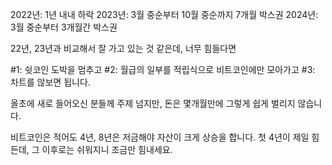 2022년: 1년 내내 하락
2023년: 3월 중순부터 10월 중순까지 7개월 박스권
2024년: 3월 중순부터 3개월간 박스권

22년, 23년과 비교해서 잘 가고 있는 것 같은데, 너무 힘들다면

#1: 쉿코인 도박을 멈추고
#2: 월급의 일부를 적립식으로 비트코인에만 모아가고
#3: 차트를 않보면 됩니다.

<span style="font-family:.AppleSDGothicNeoI-Regular;">올초에</span> 새로 들어오신 분들께 주제 넘지만, 돈은 몇개월만에 그렇게 쉽게 벌리지 않습니다. 

<span style="font-family:.AppleSDGothicNeoI-Regular;">비트코인은</span> 적어도 4년, 8년은 저금해야 자산이 크게 상승을 합니다. 첫 4년이 제일 힘든데, 그 이후로는 쉬워지니 조금만 힘내세요.